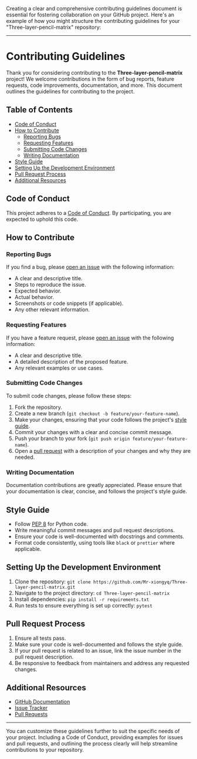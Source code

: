 Creating a clear and comprehensive contributing guidelines document is essential for fostering collaboration on your GitHub project. Here's an example of how you might structure the contributing guidelines for your "Three-layer-pencil-matrix" repository:

---

# Contributing Guidelines

Thank you for considering contributing to the **Three-layer-pencil-matrix** project! We welcome contributions in the form of bug reports, feature requests, code improvements, documentation, and more. This document outlines the guidelines for contributing to the project.

## Table of Contents
- [Code of Conduct](#code-of-conduct)
- [How to Contribute](#how-to-contribute)
  - [Reporting Bugs](#reporting-bugs)
  - [Requesting Features](#requesting-features)
  - [Submitting Code Changes](#submitting-code-changes)
  - [Writing Documentation](#writing-documentation)
- [Style Guide](#style-guide)
- [Setting Up the Development Environment](#setting-up-the-development-environment)
- [Pull Request Process](#pull-request-process)
- [Additional Resources](#additional-resources)

## Code of Conduct
This project adheres to a [Code of Conduct](link-to-code-of-conduct). By participating, you are expected to uphold this code.

## How to Contribute

### Reporting Bugs
If you find a bug, please [open an issue](https://github.com/Mr-xiongyq/Three-layer-pencil-matrix/issues) with the following information:
- A clear and descriptive title.
- Steps to reproduce the issue.
- Expected behavior.
- Actual behavior.
- Screenshots or code snippets (if applicable).
- Any other relevant information.

### Requesting Features
If you have a feature request, please [open an issue](https://github.com/Mr-xiongyq/Three-layer-pencil-matrix/issues) with the following information:
- A clear and descriptive title.
- A detailed description of the proposed feature.
- Any relevant examples or use cases.

### Submitting Code Changes
To submit code changes, please follow these steps:
1. Fork the repository.
2. Create a new branch (`git checkout -b feature/your-feature-name`).
3. Make your changes, ensuring that your code follows the project's [style guide](#style-guide).
4. Commit your changes with a clear and concise commit message.
5. Push your branch to your fork (`git push origin feature/your-feature-name`).
6. Open a [pull request](https://github.com/Mr-xiongyq/Three-layer-pencil-matrix/pulls) with a description of your changes and why they are needed.

### Writing Documentation
Documentation contributions are greatly appreciated. Please ensure that your documentation is clear, concise, and follows the project's style guide.

## Style Guide
- Follow [PEP 8](https://www.python.org/dev/peps/pep-0008/) for Python code.
- Write meaningful commit messages and pull request descriptions.
- Ensure your code is well-documented with docstrings and comments.
- Format code consistently, using tools like `black` or `prettier` where applicable.

## Setting Up the Development Environment
1. Clone the repository: `git clone https://github.com/Mr-xiongyq/Three-layer-pencil-matrix.git`
2. Navigate to the project directory: `cd Three-layer-pencil-matrix`
3. Install dependencies: `pip install -r requirements.txt`
4. Run tests to ensure everything is set up correctly: `pytest`

## Pull Request Process
1. Ensure all tests pass.
2. Make sure your code is well-documented and follows the style guide.
3. If your pull request is related to an issue, link the issue number in the pull request description.
4. Be responsive to feedback from maintainers and address any requested changes.

## Additional Resources
- [GitHub Documentation](https://docs.github.com/)
- [Issue Tracker](https://github.com/Mr-xiongyq/Three-layer-pencil-matrix/issues)
- [Pull Requests](https://github.com/Mr-xiongyq/Three-layer-pencil-matrix/pulls)

---

You can customize these guidelines further to suit the specific needs of your project. Including a Code of Conduct, providing examples for issues and pull requests, and outlining the process clearly will help streamline contributions to your repository.
